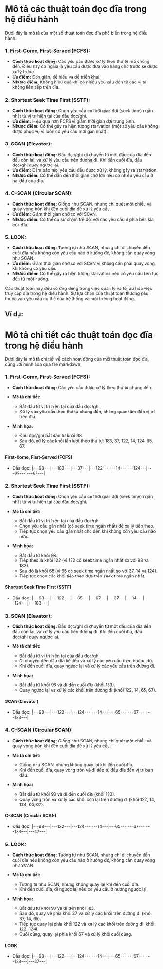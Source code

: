 # Mô tả các thuật toán đọc đĩa trong hệ điều hành

Dưới đây là mô tả của một số thuật toán đọc đĩa phổ biến trong hệ điều hành:

### 1. **First-Come, First-Served (FCFS)**:

- **Cách thức hoạt động:** Các yêu cầu được xử lý theo thứ tự mà chúng đến. Điều này có nghĩa là yêu cầu được đưa vào hàng chờ trước sẽ được xử lý trước.
- **Ưu điểm:** Đơn giản, dễ hiểu và dễ triển khai.
- **Nhược điểm:** Không hiệu quả khi có nhiều yêu cầu đến từ các vị trí không liên tiếp trên đĩa.

### 2. **Shortest Seek Time First (SSTF)**:

- **Cách thức hoạt động:** Chọn yêu cầu có thời gian đợi (seek time) ngắn nhất từ vị trí hiện tại của đầu đọc/ghi.
- **Ưu điểm:** Hiệu quả hơn FCFS vì giảm thời gian đợi trung bình.
- **Nhược điểm:** Có thể gây ra hiện tượng starvation (một số yêu cầu không được phục vụ vì luôn có yêu cầu mới gần nhất).

### 3. **SCAN (Elevator)**:

- **Cách thức hoạt động:** Đầu đọc/ghi di chuyển từ một đầu của đĩa đến đầu còn lại, và xử lý yêu cầu trên đường đi. Khi đến cuối đĩa, đầu đọc/ghi quay ngược lại.
- **Ưu điểm:** Đảm bảo mọi yêu cầu đều được xử lý, không gây ra starvation.
- **Nhược điểm:** Có thể dẫn đến thời gian chờ lớn nếu có nhiều yêu cầu ở hai đầu của đĩa.

### 4. **C-SCAN (Circular SCAN)**:

- **Cách thức hoạt động:** Giống như SCAN, nhưng chỉ quét một chiều và quay vòng tròn khi đến cuối đĩa để xử lý yêu cầu.
- **Ưu điểm:** Giảm thời gian chờ so với SCAN.
- **Nhược điểm:** Có thể có sự chậm trễ đối với các yêu cầu ở phía bên kia của đĩa.

### 5. **LOOK**:

- **Cách thức hoạt động:** Tương tự như SCAN, nhưng chỉ di chuyển đến cuối đĩa nếu không còn yêu cầu nào ở hướng đó, không cần quay vòng như SCAN.
- **Ưu điểm:** Giảm thời gian chờ so với SCAN vì không cần phải quay vòng khi không có yêu cầu.
- **Nhược điểm:** Có thể gây ra hiện tượng starvation nếu có yêu cầu liên tục đến từ một hướng.

Các thuật toán này đều có ứng dụng trong việc quản lý và tối ưu hóa việc truy cập đĩa trong hệ điều hành. Sự lựa chọn của thuật toán thường phụ thuộc vào yêu cầu cụ thể của hệ thống và môi trường hoạt động.

## Ví dụ:

# Mô tả chi tiết các thuật toán đọc đĩa trong hệ điều hành

Dưới đây là mô tả chi tiết về cách hoạt động của mỗi thuật toán đọc đĩa, cùng với minh họa qua file markdown:

### 1. **First-Come, First-Served (FCFS)**:

- **Cách thức hoạt động:** Các yêu cầu được xử lý theo thứ tự chúng đến.

- **Mô tả chi tiết:**

  - Bắt đầu từ vị trí hiện tại của đầu đọc/ghi.
  - Xử lý các yêu cầu theo thứ tự chúng đến, không quan tâm đến vị trí trên đĩa.

- **Minh họa:**
  - Đầu đọc/ghi bắt đầu từ khối 98.
  - Sau đó, xử lý các khối lần lượt theo thứ tự: 183, 37, 122, 14, 124, 65, 67.

#### First-Come, First-Served (FCFS)

- Đầu đọc: |---98---|---183---|---37---|---122---|---14---|---124---|---65---|---67---|

### 2. **Shortest Seek Time First (SSTF)**:

- **Cách thức hoạt động:** Chọn yêu cầu có thời gian đợi (seek time) ngắn nhất từ vị trí hiện tại của đầu đọc/ghi.

- **Mô tả chi tiết:**

  - Bắt đầu từ vị trí hiện tại của đầu đọc/ghi.
  - Chọn yêu cầu gần nhất (có seek time ngắn nhất) để xử lý tiếp theo.
  - Tiếp tục chọn yêu cầu gần nhất cho đến khi không còn yêu cầu nào nữa.

- **Minh họa:**
  - Bắt đầu từ khối 98.
  - Tiếp theo là khối 122 (vì 122 có seek time ngắn nhất so với 98 và 183).
  - Sau đó là khối 65 (vì 65 có seek time ngắn nhất so với 37, 14 và 124).
  - Tiếp tục chọn các khối tiếp theo dựa trên seek time ngắn nhất.

#### Shortest Seek Time First (SSTF)

- Đầu đọc: |---98---|---122---|---65---|---67---|---37---|---14---|---124---|---183---|

### 3. **SCAN (Elevator)**:

- **Cách thức hoạt động:** Đầu đọc/ghi di chuyển từ một đầu của đĩa đến đầu còn lại, và xử lý yêu cầu trên đường đi. Khi đến cuối đĩa, đầu đọc/ghi quay ngược lại.

- **Mô tả chi tiết:**

  - Bắt đầu từ vị trí hiện tại của đầu đọc/ghi.
  - Di chuyển đến đầu đĩa kế tiếp và xử lý các yêu cầu theo hướng đó.
  - Khi đến cuối đĩa, quay ngược lại và xử lý các yêu cầu trên đường đi.

- **Minh họa:**
  - Bắt đầu từ khối 98 và đi đến cuối đĩa (khối 183).
  - Quay ngược lại và xử lý các khối trên đường đi (khối 122, 14, 65, 67).

#### SCAN (Elevator)

- Đầu đọc: |---98---|---122---|---124---|---14---|---65---|---67---|---183---|

### 4. **C-SCAN (Circular SCAN)**:

- **Cách thức hoạt động:** Giống như SCAN, nhưng chỉ quét một chiều và quay vòng tròn khi đến cuối đĩa để xử lý yêu cầu.

- **Mô tả chi tiết:**

  - Giống như SCAN, nhưng không quay lại khi đến cuối đĩa.
  - Khi đến cuối đĩa, quay vòng tròn và đi tiếp từ đầu đĩa đến vị trí ban đầu.

- **Minh họa:**
  - Bắt đầu từ khối 98 và đi đến cuối đĩa (khối 183).
  - Quay vòng tròn và xử lý các khối còn lại trên đường đi (khối 122, 14, 124, 65, 67).

#### C-SCAN (Circular SCAN)

- Đầu đọc: |---98---|---122---|---124---|---14---|---65---|---67---|---183---|---37---|

### 5. **LOOK**:

- **Cách thức hoạt động:** Tương tự như SCAN, nhưng chỉ di chuyển đến cuối đĩa nếu không còn yêu cầu nào ở hướng đó, không cần quay vòng như SCAN.

- **Mô tả chi tiết:**

  - Tương tự như SCAN, nhưng không quay lại khi đến cuối đĩa.
  - Khi đến cuối đĩa, đi ngược lại nếu có yêu cầu ở hướng ngược lại.

- **Minh họa:**
  - Bắt đầu từ khối 98 và đi đến khối 183.
  - Sau đó, quay về phía khối 37 và xử lý các khối trên đường đi (khối 37, 14, 65).
  - Tiếp tục quay lại phía khối 122 và xử lý các khối trên đường đi (khối 122, 124).
  - Cuối cùng, quay lại phía khối 67 và xử lý khối cuối cùng.

#### LOOK

- Đầu đọc: |---98---|---122---|---124---|---14---|---65---|---67---|---183---|---37---|
